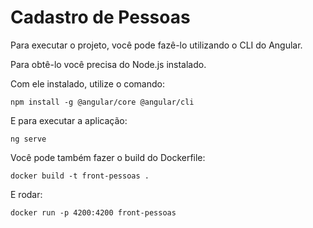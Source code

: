 # Cadastro de Pessoas

Para executar o projeto, você pode fazê-lo utilizando o CLI do Angular.

Para obtê-lo você precisa do Node.js instalado.

Com ele instalado, utilize o comando:

`npm install -g @angular/core @angular/cli`

E para executar a aplicação:

`ng serve`

Você pode também fazer o build do Dockerfile:

`docker build -t front-pessoas .`

E rodar:

`docker run -p 4200:4200 front-pessoas`
